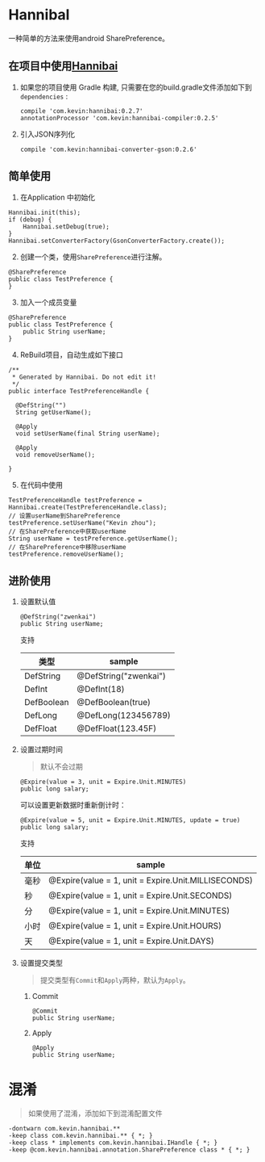 # Hannibal

一种简单的方法来使用android SharePreference。

## 在项目中使用[Hannibai](https://github.com/xuehuayous/Hannibal) 

1. 如果您的项目使用 Gradle 构建, 只需要在您的build.gradle文件添加如下到 `dependencies` :

	```
	compile 'com.kevin:hannibai:0.2.7'
	annotationProcessor 'com.kevin:hannibai-compiler:0.2.5'
	```

2. 引入JSON序列化

	```
	compile 'com.kevin:hannibai-converter-gson:0.2.6'
	```

## 简单使用


1. 在Application 中初始化

```
Hannibai.init(this);
if (debug) {
    Hannibai.setDebug(true);
}
Hannibai.setConverterFactory(GsonConverterFactory.create());
```

2. 创建一个类，使用`SharePreference`进行注解。

```
@SharePreference
public class TestPreference {
}
```

3. 加入一个成员变量

```
@SharePreference
public class TestPreference {
    public String userName;
}
```

4. ReBuild项目，自动生成如下接口

```
/**
 * Generated by Hannibai. Do not edit it!
 */
public interface TestPreferenceHandle {

  @DefString("")
  String getUserName();

  @Apply
  void setUserName(final String userName);

  @Apply
  void removeUserName();

}
```

5. 在代码中使用

```
TestPreferenceHandle testPreference = Hannibai.create(TestPreferenceHandle.class);
// 设置userName到SharePreference
testPreference.setUserName("Kevin zhou");
// 在SharePreference中获取userName
String userName = testPreference.getUserName();
// 在SharePreference中移除userName
testPreference.removeUserName();
```

## 进阶使用

1. 设置默认值

	```
	@DefString("zwenkai")
	public String userName;
	```

	支持

	| 类型 | sample |
	|---|---|
	| DefString | @DefString("zwenkai")|
	| DefInt | @DefInt(18)|
	| DefBoolean | @DefBoolean(true)|
	| DefLong | @DefLong(123456789)|
	| DefFloat | @DefFloat(123.45F)|

2. 设置过期时间

	> 默认不会过期
	
	```
	@Expire(value = 3, unit = Expire.Unit.MINUTES)
	public long salary;
	```
	
	可以设置更新数据时重新倒计时：
	
	```
	@Expire(value = 5, unit = Expire.Unit.MINUTES, update = true)
	public long salary;
	```
	
	支持
	
	| 单位 | sample |
	|---|---|
	| 毫秒 | @Expire(value = 1, unit = Expire.Unit.MILLISECONDS)|
	| 秒 | @Expire(value = 1, unit = Expire.Unit.SECONDS)|
	| 分 | @Expire(value = 1, unit = Expire.Unit.MINUTES)|
	| 小时 | @Expire(value = 1, unit = Expire.Unit.HOURS)|
	| 天 | @Expire(value = 1, unit = Expire.Unit.DAYS)|
	
3. 设置提交类型

	> 提交类型有`Commit`和`Apply`两种，默认为`Apply`。
	
	1. Commit
	
		```
		@Commit
		public String userName;
		```

	2. Apply
	
		```
		@Apply
		public String userName;
		```
	
# 混淆

> 如果使用了混淆，添加如下到混淆配置文件

```
-dontwarn com.kevin.hannibai.**
-keep class com.kevin.hannibai.** { *; }
-keep class * implements com.kevin.hannibai.IHandle { *; }
-keep @com.kevin.hannibai.annotation.SharePreference class * { *; }
```